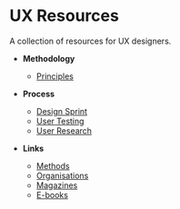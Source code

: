 # UX Resources
A collection of resources for UX designers.

* **Methodology**
  * [Principles](01-Methodology/principles.md)

* **Process**
  * [Design Sprint](02-Process/design-sprint.md)
  * [User Testing](02-Process/user-testing.md)
  * [User Research](02-Process/user-research.md)

* **Links**
  * [Methods](03-Links/methods.md)
  * [Organisations](03-Links/organisations.md)
  * [Magazines](03-Links/magazines.md)
  * [E-books](03-Links/e-books.md)